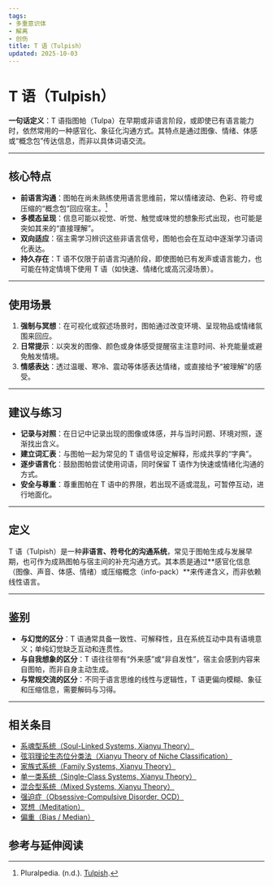 ```yaml
---
tags:
- 多重意识体
- 解离
- 创伤
title: T 语（Tulpish）
updated: 2025-10-03
---
```


# T 语（Tulpish）

**一句话定义**：T 语指图帕（Tulpa）在早期或非语言阶段，或即使已有语言能力时，依然常用的一种感官化、象征化沟通方式。其特点是通过图像、情绪、体感或“概念包”传达信息，而非以具体词语交流。

---

## 核心特点

- **前语言沟通**：图帕在尚未熟练使用语言思维前，常以情绪波动、色彩、符号或压缩的“概念包”回应宿主。[^tulpish-pluralpedia]
- **多模态呈现**：信息可能以视觉、听觉、触觉或味觉的想象形式出现，也可能是突如其来的“直接理解”。
- **双向适应**：宿主需学习辨识这些非语言信号，图帕也会在互动中逐渐学习语词化表达。
- **持久存在**：T 语不仅限于前语言沟通阶段，即使图帕已有发声或语言能力，也可能在特定情境下使用 T 语（如快速、情绪化或高沉浸场景）。

---

## 使用场景

1. **强制与冥想**：在可视化或叙述场景时，图帕通过改变环境、呈现物品或情绪氛围来回应。
2. **日常提示**：以突发的图像、颜色或身体感受提醒宿主注意时间、补充能量或避免触发情境。
3. **情感表达**：透过温暖、寒冷、震动等体感表达情绪，或直接给予“被理解”的感受。

---

## 建议与练习

- **记录与对照**：在日记中记录出现的图像或体感，并与当时问题、环境对照，逐渐找出含义。
- **建立词汇表**：与图帕一起为常见的 T 语信号设定解释，形成共享的“字典”。
- **逐步语言化**：鼓励图帕尝试使用词语，同时保留 T 语作为快速或情绪化沟通的方式。
- **安全与尊重**：尊重图帕在 T 语中的界限，若出现不适或混乱，可暂停互动，进行地面化。

---

## 定义

T 语（Tulpish）是一种**非语言、符号化的沟通系统**，常见于图帕生成与发展早期，也可作为成熟图帕与宿主间的补充沟通方式。其本质是通过**感官化信息（图像、声音、体感、情绪）或压缩概念（info-pack）**来传递含义，而非依赖线性语言。

---

## 鉴别

- **与幻觉的区分**：T 语通常具备一致性、可解释性，且在系统互动中具有语境意义；单纯幻觉缺乏互动和连贯性。
- **与自我想象的区分**：T 语往往带有“外来感”或“非自发性”，宿主会感到内容来自图帕，而非自身主动生成。
- **与常规交流的区分**：不同于语言思维的线性与逻辑性，T 语更偏向模糊、象征和压缩信息，需要解码与习得。

---

## 相关条目

- [系魂型系统（Soul-Linked Systems, Xianyu Theory）](/entries/Soul-Linked-Systems-Xianyu.md)
- [弦羽理论生态位分类法（Xianyu Theory of Niche Classification）](/entries/Xianyu-Theory-Niche-Classification.md)
- [家族式系统（Family Systems, Xianyu Theory）](/entries/Family-Systems-Xianyu.md)
- [单一类系统（Single-Class Systems, Xianyu Theory）](/entries/Single-Class-Systems-Xianyu.md)
- [混合型系统（Mixed Systems, Xianyu Theory）](/entries/Mixed-Systems-Xianyu.md)
- [强迫症（Obsessive-Compulsive Disorder, OCD）](/entries/OCD.md)
- [冥想（Meditation）](/entries/Meditation.md)
- [偏重（Bias / Median）](/entries/Bias.md)

## 参考与延伸阅读

[^tulpish-pluralpedia]: Pluralpedia. (n.d.). [Tulpish](https://pluralpedia.org/w/Tulpish).
